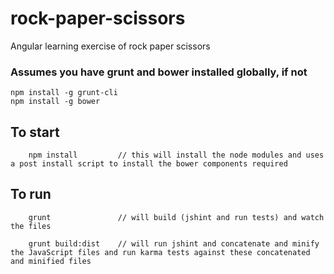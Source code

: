 # rock-paper-scissors
Angular learning exercise of rock paper scissors



### Assumes you have grunt and bower installed globally, if not

```
npm install -g grunt-cli
npm install -g bower
```


## To start


```
    npm install         // this will install the node modules and uses a post install script to install the bower components required
```



## To run
```
    grunt               // will build (jshint and run tests) and watch the files

    grunt build:dist    // will run jshint and concatenate and minify the JavaScript files and run karma tests against these concatenated and minified files
```

